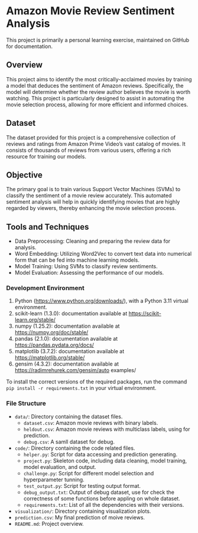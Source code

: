 # Amazon Movie Review Sentiment Analysis
This project is primarily a personal learning exercise, maintained on GitHub for documentation.

## Overview
This project aims to identify the most critically-acclaimed movies by training a model that deduces the sentiment of Amazon reviews. Specifically, the model will determine whether the review author believes the movie is worth watching. This project is particularly designed to assist in automating the movie selection process, allowing for more efficient and informed choices.

## Dataset
The dataset provided for this project is a comprehensive collection of reviews and ratings from Amazon Prime Video’s vast catalog of movies. It consists of thousands of reviews from various users, offering a rich resource for training our models.

## Objective
The primary goal is to train various Support Vector Machines (SVMs) to classify the sentiment of a movie review accurately. This automated sentiment analysis will help in quickly identifying movies that are highly regarded by viewers, thereby enhancing the movie selection process.

## Tools and Techniques

- Data Preprocessing: Cleaning and preparing the review data for analysis.
- Word Embedding: Utilizing Word2Vec to convert text data into numerical form that can be fed into machine learning models.
- Model Training: Using SVMs to classify review sentiments.
- Model Evaluation: Assessing the performance of our models.

### Development Environment
1. Python (https://www.python.org/downloads/), with a Python 3.11 virtual environment.
2. scikit-learn (1.3.0): documentation available at https://scikit-learn.org/stable/
3. numpy (1.25.2): documentation available at https://numpy.org/doc/stable/
4. pandas (2.1.0): documentation available at https://pandas.pydata.org/docs/
5. matplotlib (3.7.2): documentation available at https://matplotlib.org/stable/
6. gensim (4.3.2): documentation available at https://radimrehurek.com/gensim/auto examples/

To install the correct versions of the required packages, run the command ```pip install -r requirements.txt``` in your virtual environment.

### File Structure
- `data/`: Directory containing the dataset files.
  - `dataset.csv`: Amazon movie reviews with binary labels.
  - `heldout.csv`: Amazon movie reviews with multiclass labels, using for prediction.
  - `debug.csv`: A samll dataset for debug.
- `code/`: Directory containing the code related files.
  - `helper.py`: Script for data accessing and prediction generating.
  - `project.py`: Skeleton code, including data cleaning, model training, model evaluation, and output.
  - `challenge.py`: Script for different model selection and hyperparameter tunning.
  - `test_output.py`: Script for testing output format.
  - `debug_output.txt`: Output of debug dataset, use for check the correctness of some functions before appling on whole dataset.
  - `requirements.txt`: List of all the dependencies with their versions.
- `visualization/`: Directory containing visualization plots.
- `prediction.csv`: My final prediction of moive reviews.
- `README.md`: Project overview.
